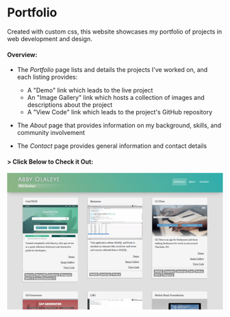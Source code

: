 # Portfolio

Created with custom css, this website showcases my portfolio of projects in web development and design.

#### Overview:
* The _Portfolio_ page lists and details the projects I've worked on, and each listing provides:
  * A "Demo" link which leads to the live project
  * An "Image Gallery" link which hosts a collection of images and descriptions about the project
  * A "View Code" link which leads to the project's GitHub repository
  
* The _About_ page that provides information on my background, skills, and community involvement

* The _Contact_ page provides general information and contact details

#### > __Click Below to Check it Out:__
[![Portfolio](img/portfolio1.png)](http://abbyolaleye.com/)
